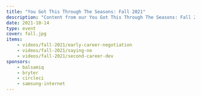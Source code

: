 ```yaml
---
title: "You Got This Through The Seasons: Fall 2021"
description: "Content from our You Got This Through The Seasons: Fall 2021 event."
date: 2021-10-14
type: event
cover: fall.jpg
items:
    - videos/fall-2021/early-career-negotiation
    - videos/fall-2021/saying-no
    - videos/fall-2021/second-career-dev
sponsors:
    - balsamiq
    - bryter
    - circleci
    - samsung-internet
---
```

